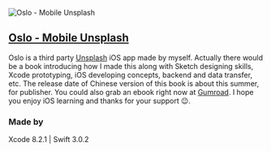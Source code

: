 ![Oslo - Mobile Unsplash](https://raw.githubusercontent.com/hipposan/Oslo/master/Oslo%20-%20Github.png)

## [Oslo - Mobile Unsplash](https://itunes.apple.com/us/app/oslo-mobile-unsplash/id1184226442?mt=8) 

Oslo is a third party [Unsplash](https://unsplash.com/) iOS app made by myself. Actually there would be a book introducing how I made this along with Sketch designing skills, Xcode prototyping, iOS developing concepts, backend and data transfer, etc. The release date of Chinese version of this book is about this summer, for publisher. You could also grab an ebook right now at [Gumroad](https://gum.co/qLry). I hope you enjoy iOS learning and thanks for your support 😉.

### Made by
Xcode 8.2.1 | Swift 3.0.2
